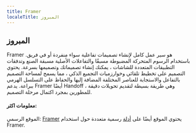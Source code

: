 ```yaml
---
title: Framer
localeTitle: المبروز
---
```

## المبروز

Framer هو سير عمل كامل لإنشاء تصميمات تفاعلية سواء منفردة أو في فريق. باستخدام الرسوم المتحركة المضبوطة مسبقًا والتفاعلات الأصلية مسبقة الصنع وتدفقات التطبيقات المتعددة للشاشات ، يمكنك إنشاء تصميماتك وتصميمها بسرعة. يحتوي التصميم على تخطيط تلقائي وخوارزميات التجميع الذكي ، مما يسمح لمساحة التصميم بالتفاعل والاستجابة للعناصر المختلفة المضافة إليها والحفاظ على التسلسل الهرمي ببراعة. يدعم Framer أيضًا Handoff ، وهي طريقة بسيطة لتقديم تحويلات دقيقة للمطورين بمجرد اكتمال مرحلة التصميم.

#### معلومات اكثر:

الموقع الرسمي: [Framer](https://framer.com/features/) يحتوي الموقع أيضًا على [أدلة](https://framer.com/getstarted/guides/) رسمية متعددة حول استخدام Framer.